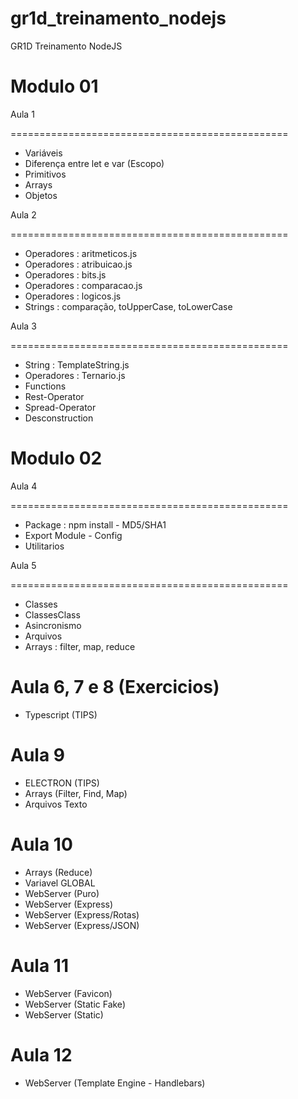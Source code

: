 # gr1d_treinamento_nodejs
GR1D Treinamento NodeJS

Modulo 01
=========

Aula 1

================================================

- Variáveis
- Diferença entre let e var (Escopo)
- Primitivos
- Arrays
- Objetos

Aula 2

================================================

- Operadores : aritmeticos.js
- Operadores : atribuicao.js
- Operadores : bits.js
- Operadores : comparacao.js
- Operadores : logicos.js
- Strings : comparação, toUpperCase, toLowerCase

Aula 3

================================================

- String : TemplateString.js
- Operadores : Ternario.js
- Functions
- Rest-Operator
- Spread-Operator
- Desconstruction

Modulo 02
=========

Aula 4

================================================
- Package : npm install - MD5/SHA1
- Export Module - Config
- Utilitarios

Aula 5

================================================
- Classes
- ClassesClass
- Asincronismo
- Arquivos
- Arrays : filter, map, reduce

Aula 6, 7 e 8 (Exercicios)
================================================
- Typescript (TIPS)


Aula 9
================================================
- ELECTRON (TIPS)
- Arrays (Filter, Find, Map)
- Arquivos Texto

Aula 10
================================================
- Arrays (Reduce)
- Variavel GLOBAL
- WebServer (Puro)
- WebServer (Express)
- WebServer (Express/Rotas)
- WebServer (Express/JSON)

Aula 11
================================================
- WebServer (Favicon)
- WebServer (Static Fake)
- WebServer (Static)

Aula 12
================================================
- WebServer (Template Engine - Handlebars)
